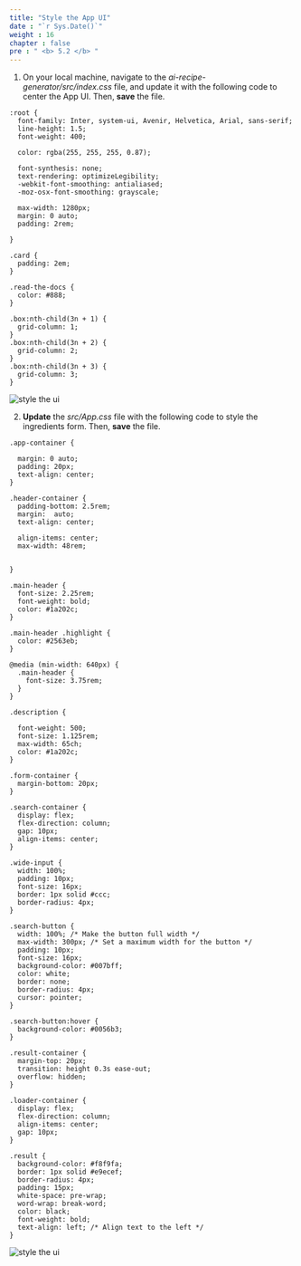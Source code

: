 ```yaml
---
title: "Style the App UI"
date : "`r Sys.Date()`"
weight : 16
chapter : false
pre : " <b> 5.2 </b> "
---
```

1. On your local machine, navigate to the *ai-recipe-generator/src/index.css* file, and update it with the following code to center the App UI. Then, **save** the file.
```
:root {
  font-family: Inter, system-ui, Avenir, Helvetica, Arial, sans-serif;
  line-height: 1.5;
  font-weight: 400;

  color: rgba(255, 255, 255, 0.87);

  font-synthesis: none;
  text-rendering: optimizeLegibility;
  -webkit-font-smoothing: antialiased;
  -moz-osx-font-smoothing: grayscale;

  max-width: 1280px;
  margin: 0 auto;
  padding: 2rem;

}

.card {
  padding: 2em;
}

.read-the-docs {
  color: #888;
}

.box:nth-child(3n + 1) {
  grid-column: 1;
}
.box:nth-child(3n + 2) {
  grid-column: 2;
}
.box:nth-child(3n + 3) {
  grid-column: 3;
}
```
![style the ui](/images/p.5/5.2.png?featherlight=false&width=90pc)

2. **Update** the *src/App.css* file with the following code to style the ingredients form. Then, **save** the file.
```
.app-container {

  margin: 0 auto;
  padding: 20px;
  text-align: center;
}

.header-container {
  padding-bottom: 2.5rem;
  margin:  auto;
  text-align: center;

  align-items: center;
  max-width: 48rem;
  
  
}

.main-header {
  font-size: 2.25rem;
  font-weight: bold;
  color: #1a202c;
}

.main-header .highlight {
  color: #2563eb;
}

@media (min-width: 640px) {
  .main-header {
    font-size: 3.75rem;
  }
}

.description {

  font-weight: 500;
  font-size: 1.125rem;
  max-width: 65ch;
  color: #1a202c;
}

.form-container {
  margin-bottom: 20px;
}

.search-container {
  display: flex;
  flex-direction: column;
  gap: 10px;
  align-items: center;
}

.wide-input {
  width: 100%;
  padding: 10px;
  font-size: 16px;
  border: 1px solid #ccc;
  border-radius: 4px;
}

.search-button {
  width: 100%; /* Make the button full width */
  max-width: 300px; /* Set a maximum width for the button */
  padding: 10px;
  font-size: 16px;
  background-color: #007bff;
  color: white;
  border: none;
  border-radius: 4px;
  cursor: pointer;
}

.search-button:hover {
  background-color: #0056b3;
}

.result-container {
  margin-top: 20px;
  transition: height 0.3s ease-out;
  overflow: hidden;
}

.loader-container {
  display: flex;
  flex-direction: column;
  align-items: center;
  gap: 10px;
}

.result {
  background-color: #f8f9fa;
  border: 1px solid #e9ecef;
  border-radius: 4px;
  padding: 15px;
  white-space: pre-wrap;
  word-wrap: break-word;
  color: black;
  font-weight: bold;
  text-align: left; /* Align text to the left */
}
```
![style the ui](/images/p.5/5.3.png?featherlight=false&width=90pc)

